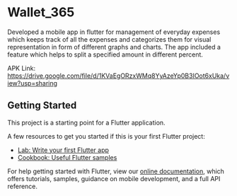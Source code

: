 # Wallet_365
Developed a mobile app in flutter for management of everyday expenses which keeps track of all the expenses and categorizes them for visual representation in form of different graphs and charts. The app included a feature which helps to split a specified amount in different percent.

APK Link: https://drive.google.com/file/d/1KVaEgORzxWMq8YyAzeYp0B3IOot6xUka/view?usp=sharing

## Getting Started

This project is a starting point for a Flutter application.

A few resources to get you started if this is your first Flutter project:

- [Lab: Write your first Flutter app](https://flutter.dev/docs/get-started/codelab)
- [Cookbook: Useful Flutter samples](https://flutter.dev/docs/cookbook)

For help getting started with Flutter, view our
[online documentation](https://flutter.dev/docs), which offers tutorials,
samples, guidance on mobile development, and a full API reference.
